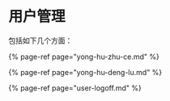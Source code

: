 # 用户管理

包括如下几个方面：

{% page-ref page="yong-hu-zhu-ce.md" %}

{% page-ref page="yong-hu-deng-lu.md" %}

{% page-ref page="user-logoff.md" %}

